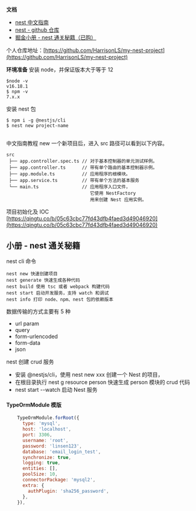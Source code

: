 **文档**

- [nest 中文指南](https://docs.nestjs.cn/9/firststeps)
- [nest - github 仓库](https://github.com/nestjs/nest)
- [掘金小册 - nest 通关秘籍（已购）](https://juejin.cn/book/7226988578700525605?utm_source=course_list)

个人仓库地址：[https://github.com/HarrisonLS/my-nest-project](https://github.com/HarrisonLS/my-nest-project)

**环境准备**
安装 node，并保证版本大于等于 12

```
$node -v
v16.18.1
$ npm -v
7.x.x
```

安装 nest 包

```
$ npm i -g @nestjs/cli
$ nest new project-name
```

##

中文指南教程
new 一个新项目后，进入 src 路径可以看到以下内容。

```
src
 ├── app.controller.spec.ts // 对于基本控制器的单元测试样例。
 ├── app.controller.ts      // 带有单个路由的基本控制器示例。
 ├── app.module.ts          // 应用程序的根模块。
 ├── app.service.ts         // 带有单个方法的基本服务
 └── main.ts                // 应用程序入口文件，
                               它使用 NestFactory
                               用来创建 Nest 应用实例。
```

项目初始化及 IOC
[https://qingtu.co/b/05c63cbc77fd43dfb4faed3d49046920](https://qingtu.co/b/05c63cbc77fd43dfb4faed3d49046920)

## 小册 - nest 通关秘籍

nest cli 命令

```
nest new 快速创建项目
nest generate 快速生成各种代码
nest build 使用 tsc 或者 webpack 构建代码
nest start 启动开发服务，支持 watch 和调试
nest info 打印 node、npm、nest 包的依赖版本
```

数据传输的方式主要有 5 种

- url param
- query
- form-urlencoded
- form-data
- json

nest 创建 crud 服务

- 安装 @nestjs/cli，使用 nest new xxx 创建一个 Nest 的项目，
- 在根目录执行 nest g resource person 快速生成 person 模块的 crud 代码
- nest start --watch 启动 Nest 服务


    
#### TypeOrmModule 模版

```js
    TypeOrmModule.forRoot({
      type: 'mysql',
      host: 'localhost',
      port: 3306,
      username: 'root',
      password: 'linsen123',
      database: 'email_login_test',
      synchronize: true,
      logging: true,
      entities: [],
      poolSize: 10,
      connectorPackage: 'mysql2',
      extra: {
        authPlugin: 'sha256_password',
      },
    }),
```
